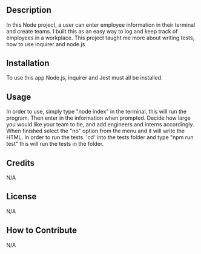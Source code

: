 # <TEAM-BUILD>

## Description

In this Node project, a user can enter employee information in their terminal and create teams. I built this as an easy way to log and keep track of employees in a workplace. This project taught me more about writing tests, how to use inquirer and node.js

## Installation

To use this app Node.js, inquirer and Jest must all be installed.

## Usage

In order to use, simply type "node index" in the terminal, this will run the program. Then enter in the information when prompted. Decide how large you would like your team to be, and add engineers and interns accordingly. When finished select the "no" option from the menu and it will write the HTML. In order to run the tests. 'cd' into the tests folder and type "npm run test" this will run the tests in the folder.


## Credits

N/A

## License

N/A

## How to Contribute

N/A

